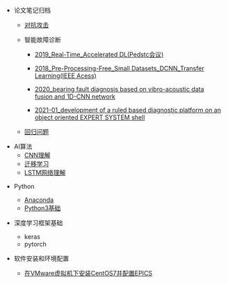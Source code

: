 * 论文笔记归档
  * [对抗攻击](/papers_notes/对抗攻击_论文笔记.md)
  * 智能故障诊断
    - [2019_Real-Time_Accelerated DL(Pedstc会议)](/papers_notes/故障诊断/实时_加速CNN.md)
    
    - [2018_Pre-Processing-Free_Small Datasets_DCNN_Transfer Learning(IEEE Acess)](/papers_notes/故障诊断/小数据集_迁移学习.md)
    
    - [2020_bearing fault diagnosis based on vibro-acoustic data fusion and 1D-CNN network](/papers_notes/故障诊断/1D-CNN-based.md)
    
    - [2021-01_development of a ruled based diagnostic platform on an object oriented EXPERT SYSTEM shell](/papers_notes/故障诊断/基于规则的诊断平台_面向对象的专家系统.md)
    
      
  * [回归问题](/notes/回归问题.md)
* AI算法
  - [CNN理解](/notes/卷积神经网络.md)
  - [迁移学习](/papers_notes/迁移学习.md)
  - [LSTM网络理解](/papers_notes/LSTM网络理解.md)

- Python

  - [Anaconda](/Python/Anaconda教程.md)
  - [Python3基础](/Python/python3_教程.md)
- 深度学习框架基础
  - keras
  - pytorch
- 软件安装和环境配置
  - [在VMware虚拟机下安装CentOS7并配置EPICS](/notes/vmware虚拟机安装epics过程.md)

